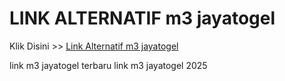 # LINK ALTERNATIF m3 jayatogel

Klik Disini >> <a href="https://linksto.pages.dev/">Link Alternatif m3 jayatogel </a>

link m3 jayatogel terbaru
link m3 jayatogel 2025